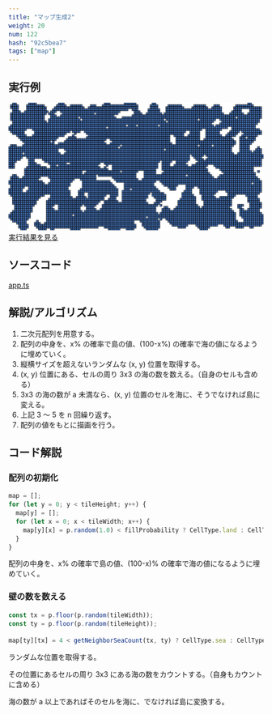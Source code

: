 ```yaml
---
title: "マップ生成2"
weight: 20
num: 122
hash: "92c5bea7"
tags: ["map"]
---
```


## 実行例

![](./static/images/92c5bea7/0.png)
[実行結果を見る](./static/play/92c5bea7/index.html)

## ソースコード

[app.ts](./static/code/92c5bea7/app.ts)

## 解説/アルゴリズム

1. 二次元配列を用意する。
1. 配列の中身を、x% の確率で島の値、(100-x%) の確率で海の値になるように埋めていく。
1. 縦横サイズを超えないランダムな (x, y) 位置を取得する。
1. (x, y) 位置にある、セルの周り 3x3 の海の数を数える。（自身のセルも含める）
1. 3x3 の海の数が a 未満なら、(x, y) 位置のセルを海に、そうでなければ島に変える。
1. 上記 3 ～ 5 を n 回繰り返す。
1. 配列の値をもとに描画を行う。

## コード解説

### 配列の初期化

```typescript
map = [];
for (let y = 0; y < tileHeight; y++) {
  map[y] = [];
  for (let x = 0; x < tileWidth; x++) {
    map[y][x] = p.random(1.0) < fillProbability ? CellType.land : CellType.sea;
  }
}
```

配列の中身を、x% の確率で島の値、(100-x)% の確率で海の値になるように埋めていく。

### 壁の数を数える

```typescript
const tx = p.floor(p.random(tileWidth));
const ty = p.floor(p.random(tileHeight));

map[ty][tx] = 4 < getNeighborSeaCount(tx, ty) ? CellType.sea : CellType.land;
```

ランダムな位置を取得する。

その位置にあるセルの周り 3x3 にある海の数をカウントする。（自身もカウントに含める）

海の数が a 以上であればそのセルを海に、でなければ島に変換する。
